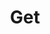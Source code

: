 ---
title: Get
excerpt: |
  Available capacity for product per hour.
  Standard: 24 entries
  Daylight savings, last Sunday in March: 23 entries
  Winter time, last Sunday in October: 25 entries
api:
  file: api.json
  operationId: capacity#get-available
hidden: false
---